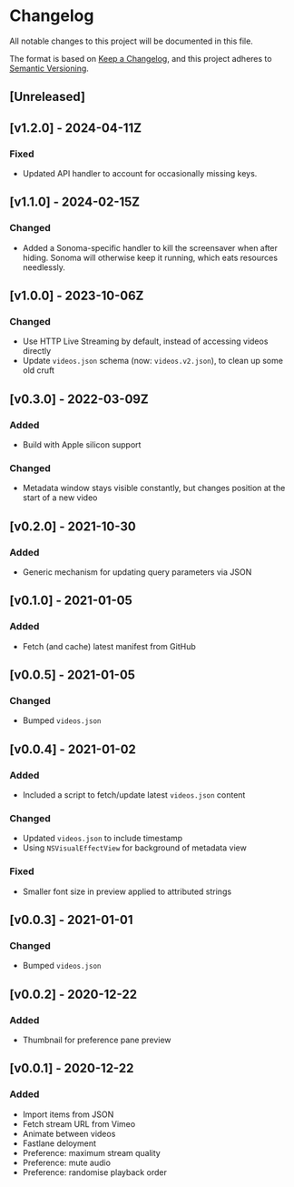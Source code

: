 # Changelog

All notable changes to this project will be documented in this file.

The format is based on [Keep a Changelog](https://keepachangelog.com/en/1.0.0/),
and this project adheres to [Semantic Versioning](https://semver.org/spec/v2.0.0.html).

## [Unreleased]

## [v1.2.0] - 2024-04-11Z

### Fixed

- Updated API handler to account for occasionally missing keys.

## [v1.1.0] - 2024-02-15Z

### Changed

- Added a Sonoma-specific handler to kill the screensaver when after hiding. Sonoma will otherwise keep it running, which eats resources needlessly.

## [v1.0.0] - 2023-10-06Z

### Changed

- Use HTTP Live Streaming by default, instead of accessing videos directly
- Update `videos.json` schema (now: `videos.v2.json`), to clean up some old cruft

## [v0.3.0] - 2022-03-09Z

### Added

- Build with Apple silicon support

### Changed

- Metadata window stays visible constantly, but changes position at the start of a new video

## [v0.2.0] - 2021-10-30

### Added

- Generic mechanism for updating query parameters via JSON

## [v0.1.0] - 2021-01-05

### Added

- Fetch (and cache) latest manifest from GitHub

## [v0.0.5] - 2021-01-05

### Changed

- Bumped `videos.json`

## [v0.0.4] - 2021-01-02

### Added

- Included a script to fetch/update latest `videos.json` content

### Changed

- Updated `videos.json` to include timestamp
- Using `NSVisualEffectView` for background of metadata view

### Fixed

- Smaller font size in preview applied to attributed strings

## [v0.0.3] - 2021-01-01

### Changed

- Bumped `videos.json`

## [v0.0.2] - 2020-12-22

### Added

- Thumbnail for preference pane preview

## [v0.0.1] - 2020-12-22

### Added

- Import items from JSON
- Fetch stream URL from Vimeo
- Animate between videos
- Fastlane deloyment
- Preference: maximum stream quality
- Preference: mute audio
- Preference: randomise playback order
